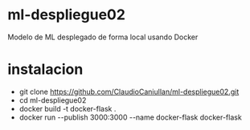 # ml-despliegue02
Modelo de ML desplegado de forma local usando Docker


# instalacion 
- git clone https://github.com/ClaudioCaniullan/ml-despliegue02.git
- cd ml-despliegue02
- docker build -t docker-flask .
- docker run --publish 3000:3000 --name docker-flask docker-flask